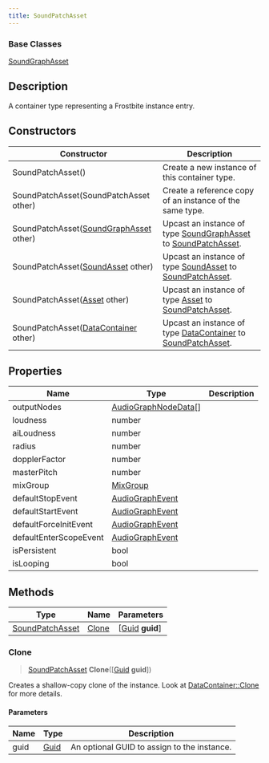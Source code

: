```yaml
---
title: SoundPatchAsset
---
```

### Base Classes

[SoundGraphAsset](SoundGraphAsset)

## Description

A container type representing a Frostbite instance entry.

## Constructors

| Constructor                                                                | Description                                                                                                           |
| -------------------------------------------------------------------------- | --------------------------------------------------------------------------------------------------------------------- |
| SoundPatchAsset()                                                          | Create a new instance of this container type.                                                                         |
| SoundPatchAsset(SoundPatchAsset other)                                     | Create a reference copy of an instance of the same type.                                                              |
| SoundPatchAsset([SoundGraphAsset](SoundGraphAsset) other)                  | Upcast an instance of type [SoundGraphAsset](SoundGraphAsset) to [SoundPatchAsset](SoundPatchAsset).                  |
| SoundPatchAsset([SoundAsset](SoundAsset) other)                            | Upcast an instance of type [SoundAsset](SoundAsset) to [SoundPatchAsset](SoundPatchAsset).                            |
| SoundPatchAsset([Asset](Asset) other)                                      | Upcast an instance of type [Asset](Asset) to [SoundPatchAsset](SoundPatchAsset).                                      |
| SoundPatchAsset([DataContainer](/vext/ref/shared/class/datacontainer) other) | Upcast an instance of type [DataContainer](/vext/ref/shared/class/datacontainer) to [SoundPatchAsset](SoundPatchAsset). |

## Properties

| Name                   | Type                                         | Description |
| ---------------------- | -------------------------------------------- | ----------- |
| outputNodes            | [AudioGraphNodeData](AudioGraphNodeData)\[\] |             |
| loudness               | number                                       |             |
| aiLoudness             | number                                       |             |
| radius                 | number                                       |             |
| dopplerFactor          | number                                       |             |
| masterPitch            | number                                       |             |
| mixGroup               | [MixGroup](MixGroup)                         |             |
| defaultStopEvent       | [AudioGraphEvent](AudioGraphEvent)           |             |
| defaultStartEvent      | [AudioGraphEvent](AudioGraphEvent)           |             |
| defaultForceInitEvent  | [AudioGraphEvent](AudioGraphEvent)           |             |
| defaultEnterScopeEvent | [AudioGraphEvent](AudioGraphEvent)           |             |
| isPersistent           | bool                                         |             |
| isLooping              | bool                                         |             |

## Methods

| Type                               | Name            | Parameters                                     |
| ---------------------------------- | --------------- | ---------------------------------------------- |
| [SoundPatchAsset](SoundPatchAsset) | [Clone](#clone) | \[[Guid](/vext/ref/shared/class/guid) **guid**\] |

### Clone

> [SoundPatchAsset](SoundPatchAsset) **Clone**(\[[Guid](/vext/ref/shared/class/guid) **guid**\])

Creates a shallow-copy clone of the instance. Look at [DataContainer::Clone](/vext/ref/shared/class/datacontainer#clone) for more details.

#### Parameters

| Name | Type         | Description                                 |
| ---- | ------------ | ------------------------------------------- |
| guid | [Guid](Guid) | An optional GUID to assign to the instance. |
